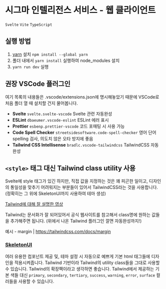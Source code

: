 # 시그마 인텔리전스 서비스 - 웹 클라이언트

`Svelte` `Vite` `TypeScript`

## 실행 방법

1. [yarn](https://classic.yarnpkg.com/en/docs/install) 설치 `npm install --global yarn`
2. 폴더 내에서 `yarn install` 실행하여 node_modules 설치
3. `yarn run dev` 실행

## 권장 VSCode 플러그인

여기 목록의 내용들은 .vscode/extensions.json에 명시해놓았기 때문에 VSCode로 처음 폴더 열 때 설치할 건지 물어봅니다.

-   **Svelte** `svelte.svelte-vscode` Svelte 관련 자동완성
-   **ESLint** `dbaeumer.vscode-eslint` ESLint 에러 표시
-   **Prettier** `esbenp.prettier-vscode` 코드 포매팅 시 사용 가능
-   **Code Spell Checker** `streetsidesoftware.code-spell-checker` 영어 단어 spelling 검사, 의도치 않은 오타 방지에 좋음
-   **Tailwind CSS Intellisense** `bradlc.vscode-tailwindcss` TailwindCSS 자동완성

## `<style>` 태그 대신 Tailwind class utility 사용

Svelte에 style 태그가 있긴 하지만, 직접 값을 지정하는 것은 꽤 피곤한 일이고, 디자인의 통일성을 맞추기 어려워지는 부분들이 있어서 TailwindCSS라는 것을 사용합니다. (정확히는 그 위에
SkeletonUI까지 사용하여 테마 생성)

[Tailwind에 대해 잘 설명한 영상](https://youtu.be/--D4WMPEIZI)

Tailwind는 문서화가 잘 되어있어서 공식 웹사이트를 참고해서 class명에 원하는 값들을 추가해주면 됩니다. (위에서 나온 Tailwind 플러그인 깔면 자동완성까지!)

예시 - margin | https://tailwindcss.com/docs/margin

### [SkeletonUI](https://www.skeleton.dev/)

여러 유용한 컴포넌트 제공 및, 테마 설정 시 자동으로 예쁘게 기본 html 태그들에 디자인을 적용시켜줍니다. Tailwind 기반이라 Tailwind의 utility class들을 그대로 사용할 수 있습니다.
Tailwind의 확장팩이라고 생각하면 좋습니다. Tailwind에서 제공하는 기본 색들 대신 `primary`, `secondary`, `tertiary`, `success`, `warning`, `error`, `surface` 컬러들을 사용할 수 있습니다.
